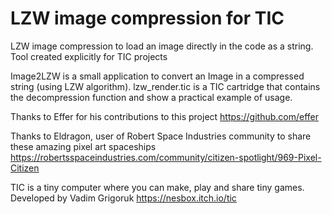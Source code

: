 # LZW image compression for TIC
LZW image compression to load an image directly in the code as a string. Tool created explicitly for TIC projects

Image2LZW is a small application to convert an Image in a compressed string (using LZW algorithm).
lzw_render.tic is a TIC cartridge that contains the decompression function and show a practical example of usage.

Thanks to Effer for his contributions to this project
https://github.com/effer

Thanks to Eldragon, user of Robert Space Industries community to share these amazing pixel art spaceships
https://robertsspaceindustries.com/community/citizen-spotlight/969-Pixel-Citizen

TIC is a tiny computer where you can make, play and share tiny games. Developed by Vadim Grigoruk
https://nesbox.itch.io/tic

